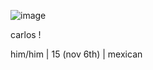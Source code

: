 ![image](https://github.com/user-attachments/assets/faeef90c-fb12-4516-969a-46e753e2ad43)







carlos !

him/him | 15 (nov 6th) |  mexican
